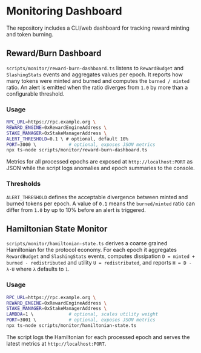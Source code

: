 # Monitoring Dashboard

The repository includes a CLI/web dashboard for tracking reward minting and token burning.

## Reward/Burn Dashboard

`scripts/monitor/reward-burn-dashboard.ts` listens to `RewardBudget` and `SlashingStats` events and aggregates
values per epoch. It reports how many tokens were minted and burned and computes the `burned / minted`
ratio. An alert is emitted when the ratio diverges from `1.0` by more than a configurable threshold.

### Usage

```bash
RPC_URL=https://rpc.example.org \
REWARD_ENGINE=0xRewardEngineAddress \
STAKE_MANAGER=0xStakeManagerAddress \
ALERT_THRESHOLD=0.1 \ # optional, default 10%
PORT=3000 \            # optional, exposes JSON metrics
npx ts-node scripts/monitor/reward-burn-dashboard.ts
```

Metrics for all processed epochs are exposed at `http://localhost:PORT` as JSON while the script logs
anomalies and epoch summaries to the console.

### Thresholds

`ALERT_THRESHOLD` defines the acceptable divergence between minted and burned tokens per epoch.
A value of `0.1` means the `burned/minted` ratio can differ from `1.0` by up to 10% before an alert is triggered.

## Hamiltonian State Monitor

`scripts/monitor/hamiltonian-state.ts` derives a coarse grained Hamiltonian for the
protocol economy. For each epoch it aggregates `RewardBudget` and `SlashingStats`
events, computes dissipation `D = minted + burned - redistributed` and utility
`U = redistributed`, and reports `H = D - λ·U` where `λ` defaults to `1`.

### Usage

```bash
RPC_URL=https://rpc.example.org \
REWARD_ENGINE=0xRewardEngineAddress \
STAKE_MANAGER=0xStakeManagerAddress \
LAMBDA=1 \             # optional, scales utility weight
PORT=3001 \            # optional, exposes JSON metrics
npx ts-node scripts/monitor/hamiltonian-state.ts
```

The script logs the Hamiltonian for each processed epoch and serves the latest
metrics at `http://localhost:PORT`.
